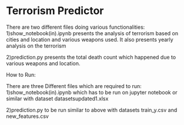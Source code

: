 # Terrorism Predictor


There are two different files doing various functionalities:
1)show_notebook(in).ipynb presents the analysis of terrorism based on cities and location and various weapons used.
It also presents yearly analysis on the terrorism

2)prediction.py presents the total death count which happened due to various weapons and location.



How to Run:


There are three Different files which are required to run:
1)show_notebook(in).ipynb which has to be run on jupyter notebook or similar with dataset datasetsupdated1.xlsx

2)prediction.py to be run similar to above with datasets train_y.csv and new_features.csv

